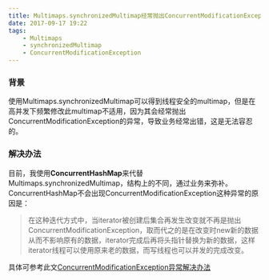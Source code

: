 ```yaml
---
title: Multimaps.synchronizedMultimap经常抛出ConcurrentModificationException异常
date: 2017-09-17 19:22
tags:
    - Multimaps
    - synchronizedMultimap
    - ConcurrentModificationException
---
```


### 背景
使用Multimaps.synchronizedMultimap可以得到线程安全的multimap，但是在高并发下频繁修改此multimap不适用，因为其会经常抛出ConcurrentModificationException的异常，导致业务经常出错，这是无法容忍的。

### 解决办法
目前，我使用**ConcurrentHashMap**来代替Multimaps.synchronizedMultimap，结构上的不同，通过业务来弥补。ConcurrentHashMap不会出现ConcurrentModificationException这种异常的原因是：
> 在这种迭代方式中，当iterator被创建后集合再发生改变就不再是抛出ConcurrentModificationException，取而代之的是在改变时new新的数据从而不影响原有的数据，iterator完成后再将头指针替换为新的数据，这样iterator线程可以使用原来老的数据，而写线程也可以并发的完成改变。

具体可参考此文[ConcurrentModificationException异常解决办法](http://blog.sina.com.cn/s/blog_56d8ea900101h87e.html)
